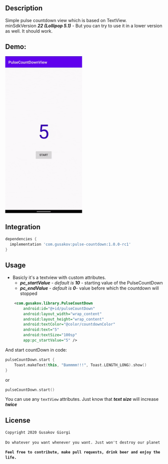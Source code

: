 ## Description
Simple pulse countdown view which is based on TextView.  
minSdkVersion ***22 (Lollipop 5.1)*** - But you can try to use it in a lower version as well. It should work.
## Demo:
<img src="/screenshots/pulse-countdown-view.gif" height="500" />

## Integration     
```groovy
dependencies {
  implementation 'com.gusakov:pulse-countdown:1.0.0-rc1'
}
```

## Usage

-	Basicly it's a textview with custom attributes.
    -	***pc_startValue*** - *default is **10*** - starting value of the PulseCountDown 
    -	***pc_endValue*** - *default is **0***- value before which the countdown will stopped


```xml
    <com.gusakov.library.PulseCountDown
        android:id="@+id/pulseCountDown"
        android:layout_width="wrap_content"
        android:layout_height="wrap_content"
        android:textColor="@color/countdownColor"
        android:text="5"
        android:textSize="100sp"
        app:pc_startValue="5" />
```
And start countDown in code:
```kotlin
pulseCountDown.start {
    Toast.makeText(this, "Bammmm!!!", Toast.LENGTH_LONG).show()
}
```
or
```kotlin
pulseCountDown.start()
```

You can use any `textView` attributes. Just know that ***text size*** will increase ***twice***


## License

```
Copyright 2020 Gusakov Giorgi

Do whatever you want whenever you want. Just won't destroy our planet
```

**`Feel free to contribute, make pull requests, drink beer and enjoy the life.`**
